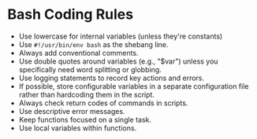 # Bash Coding Rules

- Use lowercase for internal variables (unless they're constants)
- Use `#!/usr/bin/env bash` as the shebang line.
- Always add conventional comments.
- Use double quotes around variables (e.g., "$var") unless you specifically need word splitting or globbing.
- Use logging statements to record key actions and errors.
- If possible, store configurable variables in a separate configuration file rather than hardcoding them in the script.
- Always check return codes of commands in scripts.
- Use descriptive error messages.
- Keep functions focused on a single task.
- Use local variables within functions.